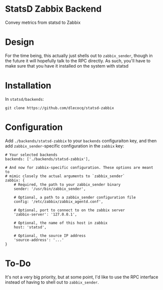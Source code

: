 StatsD Zabbix Backend
=====================
Convey metrics from statsd to Zabbix

Design
======
For the time being, this actually just shells out to `zabbix_sender`, though
in the future it will hopefully talk to the RPC directly. As such, you'll have
to make sure that you have it installed on the system with statsd

Installation
============
In `statsd/backends`:

    git clone https://github.com/dlecocq/statsd-zabbix

Configuration
=============
Add `./backends/statsd-zabbix` to your `backends` configuraiton key, and then
add `zabbix_sender`-specific configuration in the `zabbix` key:

    # Your selected backends
    backends: ['./backends/statsd-zabbix'],

    # And now for zabbix-specific configuration. These options are meant to
    # mimic closely the actual arguments to `zabbix_sender`
    zabbix: {
        # Required, the path to your zabbix_sender binary
        sender: '/usr/bin/zabbix_sender',

        # Optional, a path to a zabbix_sender configuration file
        config: '/etc/zabbix/zabbix_agentd.conf',

        # Optional, port to connect to on the zabbix server
        'zabbix-server': '127.0.0.1',

        # Optional, the name of this host in zabbix
        host: 'statsd',

        # Optional, the source IP address
        'source-address': '...'
    }

To-Do
=====
It's not a very big priority, but at some point, I'd like to use the RPC
interface instead of having to shell out to `zabbix_sender`.